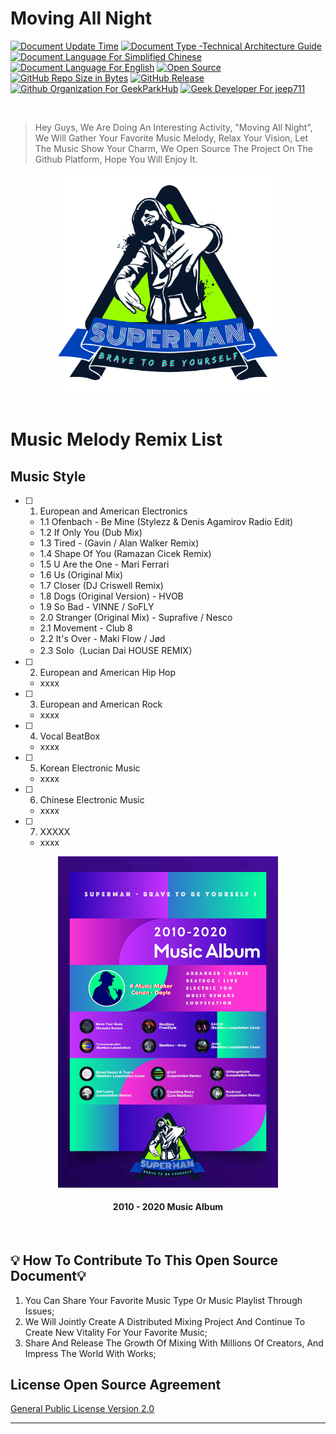 # Moving All Night

[![Document Update Time](https://img.shields.io/badge/Update%20Time-2021%2F05%2F15-darkorchid.svg?style=for-the-badge&logo=codacy&cacheSeconds=3600)]()
[![Document Type -Technical Architecture Guide](https://img.shields.io/badge/Doc%20Type%3A%20Interest%20Sharing%20Guide-blue.svg?style=for-the-badge&logo=safari&logoColor=white&cacheSeconds=3600)]()
[![Document Language For Simplified Chinese](https://img.shields.io/badge/Doc%20Language-Chinese-coral.svg?style=for-the-badge&logo=microsoft-word&cacheSeconds=3600)](./README_CN.md)
[![Document Language For English](https://img.shields.io/badge/Doc%20Language-English-mediumpurple.svg?style=for-the-badge&logo=microsoft-word&cacheSeconds=3600)](./README.md)
[![Open Source](https://img.shields.io/badge/Open%20Source-%E2%9D%A4-brightgreen.svg?style=for-the-badge&logo=conekta&cacheSeconds=3600)]()
[![GitHub Repo Size in Bytes](https://img.shields.io/github/repo-size/MusicSuperMan/Moving-All-Night.svg?style=for-the-badge&logo=adobe-creative-cloud&cacheSeconds=3600)]()
[![GitHub Release](https://img.shields.io/github/release/MusicSuperMan/Moving-All-Night.svg?style=for-the-badge&cacheSeconds=3600)]()
[![Github Organization For GeekParkHub](https://img.shields.io/badge/Organization-MusicSuperMan-magenta.svg?style=for-the-badge&logo=microsoft-teams&logoColor=white&cacheSeconds=3600)](https://github.com/MusicSuperMan)
[![Geek Developer For jeep711](https://img.shields.io/badge/Developer-jeep711-azure2.svg?style=for-the-badge&logo=opsgenie&cacheSeconds=3600)](https://github.com/jeep711)

<br>

> Hey Guys, We Are Doing An Interesting Activity, "Moving All Night", We Will Gather Your Favorite Music Melody, Relax Your Vision, Let The Music Show Your Charm, We Open Source The Project On The Github Platform, Hope You Will Enjoy It.

<div align="center">
<img src="./.github/resource/github-superman.png" width="350px" alt="
MusicSuperMan-Organization" title="
MusicSuperMan-Organization">
</div>
<br>

# Music Melody Remix List
## Music Style
- [ ] 1. European and American Electronics
  - 1.1 Ofenbach - Be Mine (Stylezz & Denis Agamirov Radio Edit)
  - 1.2 If Only You (Dub Mix)
  - 1.3 Tired - (Gavin / Alan Walker Remix)
  - 1.4 Shape Of You (Ramazan Cicek Remix)
  - 1.5 U Are the One - Mari Ferrari
  - 1.6 Us (Original Mix)
  - 1.7 Closer (DJ Criswell Remix)
  - 1.8 Dogs (Original Version) - HVOB
  - 1.9 So Bad - VINNE / SoFLY
  - 2.0 Stranger (Original Mix) - Suprafive / Nesco
  - 2.1 Movement - Club 8
  - 2.2 It's Over - Maki Flow / Jød
  - 2.3 Solo（Lucian Dai HOUSE REMIX）

- [ ] 2. European and American Hip Hop
  - xxxx

- [ ] 3. European and American Rock
  - xxxx

- [ ] 4. Vocal BeatBox
  - xxxx

- [ ] 5. Korean Electronic Music
  - xxxx

- [ ] 6. Chinese Electronic Music
  - xxxx

- [ ] 7. XXXXX
  - xxxx

<div align="center">
<img src="./.github/resource/music_album.jpg" width="70%" alt="MusicSuperMan" title="MusicSuperMan">
<br>
<h4>2010 - 2020  Music Album</h4>
</div>
<br>

## 💡 How To Contribute To This Open Source Document💡

1. You Can Share Your Favorite Music Type Or Music Playlist Through Issues;
2. We Will Jointly Create A Distributed Mixing Project And Continue To Create New Vitality For Your Favorite Music;
3. Share And Release The Growth Of Mixing With Millions Of Creators, And Impress The World With Works;


## License Open Source Agreement
[General Public License Version 2.0](./LICENSE)

---------

